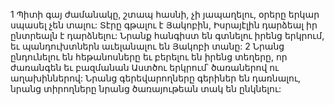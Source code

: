1 Պիտի գայ ժամանակը, շտապ հասնի, չի յապաղելու, օրերը երկար սպասել չեն տալու: Տէրը գթալու է Յակոբին, Իսրայէլին դարձեալ իր ընտրեալն է դարձնելու:
Նրանք հանգիստ են գտնելու իրենց երկրում, եւ պանդուխտներն աւելանալու են Յակոբի տանը:
2 Նրանց ընդունելու են հեթանոսները եւ բերելու են իրենց տեղերը, որ ժառանգեն եւ բազմանան Աստծու երկրում՝ ծառաներով ու աղախիններով: Նրանց գերեվարողները գերիներ են դառնալու, նրանց տիրողները նրանց ծառայութեան տակ են ընկնելու:
